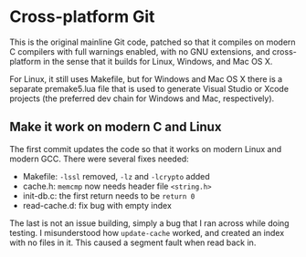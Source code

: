 # Cross-platform Git

This is the original mainline Git code, patched so that it compiles on modern
C compilers with full warnings enabled, with no GNU extensions, and cross-
platform in the sense that it builds for Linux, Windows, and Mac OS X.

For Linux, it still uses Makefile, but for Windows and Mac OS X there
is a separate premake5.lua file that is used to generate Visual Studio
or Xcode projects (the preferred dev chain for Windows and Mac,
respectively).

## Make it work on modern C and Linux

The first commit updates the code so that it works on modern Linux
and modern GCC. There were several fixes needed:

- Makefile: `-lssl` removed, `-lz` and `-lcrypto` added
- cache.h: `memcmp` now needs header file `<string.h>`
- init-db.c: the first return needs to be `return 0`
- read-cache.d: fix bug with empty index

The last is not an issue building, simply a bug that I ran across while
doing testing. I misunderstood how `update-cache` worked, and created an
index with no files in it. This caused a segment fault when read back in.
